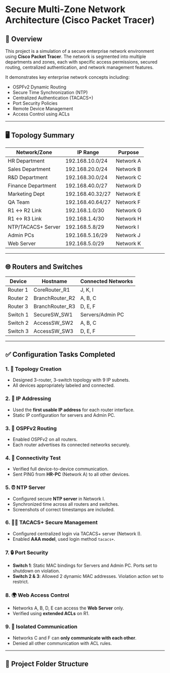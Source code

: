 # Secure Multi-Zone Network Architecture (Cisco Packet Tracer)

## 📘 Overview

This project is a simulation of a secure enterprise network environment using **Cisco Packet Tracer**. The network is segmented into multiple departments and zones, each with specific access permissions, secured routing, centralized authentication, and network management features.

It demonstrates key enterprise network concepts including:
- OSPFv2 Dynamic Routing
- Secure Time Synchronization (NTP)
- Centralized Authentication (TACACS+)
- Port Security Policies
- Remote Device Management
- Access Control using ACLs

---

## 🖥️ Topology Summary

| Network/Zone       | IP Range            | Purpose                   |
|--------------------|---------------------|---------------------------|
| HR Department      | 192.168.10.0/24     | Network A                 |
| Sales Department   | 192.168.20.0/24     | Network B                 |
| R&D Department     | 192.168.30.0/24     | Network C                 |
| Finance Department | 192.168.40.0/27     | Network D                 |
| Marketing Dept     | 192.168.40.32/27    | Network E                 |
| QA Team            | 192.168.40.64/27    | Network F                 |
| R1 ↔ R2 Link       | 192.168.1.0/30      | Network G                 |
| R1 ↔ R3 Link       | 192.168.1.4/30      | Network H                 |
| NTP/TACACS+ Server | 192.168.5.8/29      | Network I                 |
| Admin PCs          | 192.168.5.16/29     | Network J                 |
| Web Server         | 192.168.5.0/29      | Network K                 |

---

## 🌐 Routers and Switches

| Device         | Hostname         | Connected Networks |
|----------------|------------------|--------------------|
| Router 1       | CoreRouter_R1    | J, K, I            |
| Router 2       | BranchRouter_R2  | A, B, C            |
| Router 3       | BranchRouter_R3  | D, E, F            |
| Switch 1       | SecureSW_SW1     | Servers/Admin PC   |
| Switch 2       | AccessSW_SW2     | A, B, C            |
| Switch 3       | AccessSW_SW3     | D, E, F            |

---

## ✅ Configuration Tasks Completed

### 1. 🧱 Topology Creation
- Designed 3-router, 3-switch topology with 9 IP subnets.
- All devices appropriately labeled and connected.

### 2. 📡 IP Addressing
- Used the **first usable IP address** for each router interface.
- Static IP configuration for servers and Admin PC.

### 3. 🔐 OSPFv2 Routing
- Enabled OSPFv2 on all routers.
- Each router advertises its connected networks securely.

### 4. 📶 Connectivity Test
- Verified full device-to-device communication.
- Sent PING from **HR-PC** (Network A) to all other devices.

### 5. ⏰ NTP Server
- Configured secure **NTP server** in Network I.
- Synchronized time across all routers and switches.
- Screenshots of correct timestamps are included.

### 6. 🧑‍💻 TACACS+ Secure Management
- Configured centralized login via TACACS+ server (Network I).
- Enabled **AAA model**, used login method `tacacs+`.

### 7. 🔒 Port Security
- **Switch 1**: Static MAC bindings for Servers and Admin PC. Ports set to shutdown on violation.
- **Switch 2 & 3**: Allowed 2 dynamic MAC addresses. Violation action set to restrict.

### 8. 🌍 Web Access Control
- Networks A, B, D, E can access the **Web Server** only.
- Verified using **extended ACLs** on R1.

### 9. 🔐 Isolated Communication
- Networks C and F can **only communicate with each other**.
- Denied all other communication with ACL rules.

---

## 📂 Project Folder Structure
